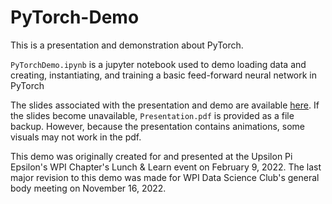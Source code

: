 # PyTorch-Demo

This is a presentation and demonstration about PyTorch.  

`PyTorchDemo.ipynb` is a jupyter notebook used to demo loading data and creating, instantiating, and training a basic feed-forward neural network in PyTorch

The slides associated with the presentation and demo are available [here](https://docs.google.com/presentation/d/1s8mmuI_rjFT0gBKKs6P5FNlSdoK6ogVx9uzl6vWgir8).
If the slides become unavailable, `Presentation.pdf` is provided as a file backup. However, because the presentation contains animations, some visuals may not work in the pdf.

This demo was originally created for and presented at the Upsilon Pi Epsilon's WPI Chapter's Lunch & Learn event on February 9, 2022. The last major revision to this demo was made for WPI Data Science Club's general body meeting on November 16, 2022.